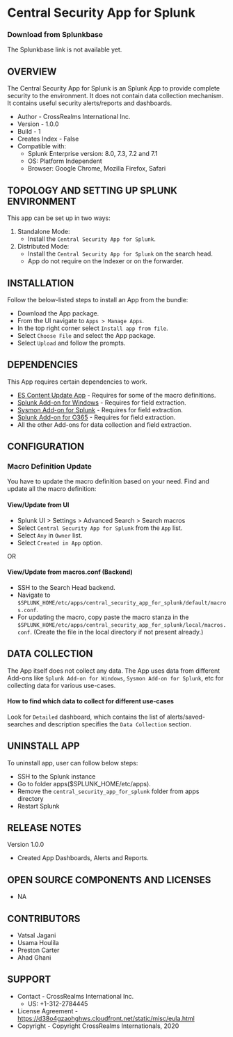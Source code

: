 # Central Security App for Splunk

### Download from Splunkbase
The Splunkbase link is not available yet.


OVERVIEW
--------
The Central Security App for Splunk is an Splunk App to provide complete security to the environment. It does not contain data collection mechanism. It contains useful security alerts/reports and dashboards.


* Author - CrossRealms International Inc.
* Version - 1.0.0
* Build - 1
* Creates Index - False
* Compatible with:
   * Splunk Enterprise version: 8.0, 7.3, 7.2 and 7.1
   * OS: Platform Independent
   * Browser: Google Chrome, Mozilla Firefox, Safari



TOPOLOGY AND SETTING UP SPLUNK ENVIRONMENT
------------------------------------------
This app can be set up in two ways: 
  1. Standalone Mode: 
     * Install the `Central Security App for Splunk`.
  2. Distributed Mode: 
     * Install the `Central Security App for Splunk` on the search head.
     * App do not require on the Indexer or on the forwarder.



INSTALLATION
------------
Follow the below-listed steps to install an App from the bundle:

* Download the App package.
* From the UI navigate to `Apps > Manage Apps`.
* In the top right corner select `Install app from file`.
* Select `Choose File` and select the App package.
* Select `Upload` and follow the prompts.


DEPENDENCIES   
------------
This App requires certain dependencies to work.

* [ES Content Update App](https://splunkbase.splunk.com/app/3449/) - Requires for some of the macro definitions.
* [Splunk Add-on for Windows](https://splunkbase.splunk.com/app/742/) - Requires for field extraction.
* [Sysmon Add-on for Splunk](https://splunkbase.splunk.com/app/1914/) - Requires for field extraction.
* [Splunk Add-on for O365](https://splunkbase.splunk.com/app/4055/) - Requires for field extraction.
* All the other Add-ons for data collection and field extraction.


CONFIGURATION
-------------
### Macro Definition Update ###
You have to update the macro definition based on your need.
Find and update all the macro definition:

#### View/Update from UI
* Splunk UI > Settings > Advanced Search > Search macros
* Select `Central Security App for Splunk` from the `App` list.
* Select `Any` in `Owner` list.
* Select `Created in App` option.

OR 

#### View/Update from macros.conf (Backend)

* SSH to the Search Head backend.
* Navigate to `$SPLUNK_HOME/etc/apps/central_security_app_for_splunk/default/macros.conf`.
* For updating the macro, copy paste the macro stanza in the `$SPLUNK_HOME/etc/apps/central_security_app_for_splunk/local/macros.conf`. (Create the file in the local directory if not present already.)



DATA COLLECTION
-------------
The App itself does not collect any data. The App uses data from different Add-ons like `Splunk Add-on for Windows`, `Sysmon Add-on for Splunk`, etc for collecting data for various use-cases.

#### How to find which data to collect for different use-cases
Look for `Detailed` dashboard, which contains the list of alerts/saved-searches and description specifies the `Data Collection` section.


UNINSTALL APP
-------------
To uninstall app, user can follow below steps:
* SSH to the Splunk instance
* Go to folder apps($SPLUNK_HOME/etc/apps).
* Remove the `central_security_app_for_splunk` folder from apps directory
* Restart Splunk


RELEASE NOTES
-------------
Version 1.0.0
* Created App Dashboards, Alerts and Reports.


OPEN SOURCE COMPONENTS AND LICENSES
------------------------------
* NA


CONTRIBUTORS
------------
* Vatsal Jagani
* Usama Houlila
* Preston Carter
* Ahad Ghani


SUPPORT
-------
* Contact - CrossRealms International Inc.
  * US: +1-312-2784445
* License Agreement - https://d38o4gzaohghws.cloudfront.net/static/misc/eula.html
* Copyright - Copyright CrossRealms Internationals, 2020
